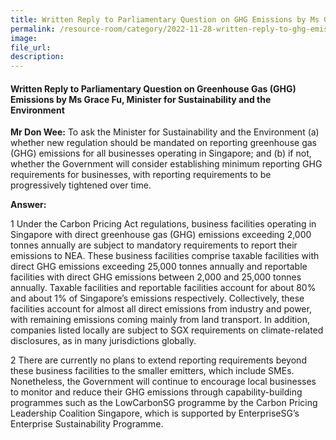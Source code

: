 ```yaml
---  
title: Written Reply to Parliamentary Question on GHG Emissions by Ms Grace Fu, Minister for Sustainability and the Environment
permalink: /resource-room/category/2022-11-28-written-reply-to-ghg-emissions
image:  
file_url:  
description:  
---  
```

#### Written Reply to Parliamentary Question on Greenhouse Gas (GHG) Emissions by Ms Grace Fu, Minister for Sustainability and the Environment

**Mr Don Wee:** To ask the Minister for Sustainability and the Environment (a) whether new regulation should be mandated on reporting greenhouse gas (GHG) emissions for all businesses operating in Singapore; and (b) if not, whether the Government will consider establishing minimum reporting GHG requirements for businesses, with reporting requirements to be progressively tightened over time.

**Answer:**

1 Under the Carbon Pricing Act regulations, business facilities operating in Singapore with direct greenhouse gas (GHG) emissions exceeding 2,000 tonnes annually are subject to mandatory requirements to report their emissions to NEA. These business facilities comprise taxable facilities with direct GHG emissions exceeding 25,000 tonnes annually and reportable facilities with direct GHG emissions between 2,000 and 25,000 tonnes annually. Taxable facilities and reportable facilities account for about 80% and about 1% of Singapore’s emissions respectively. Collectively, these facilities account for almost all direct emissions from industry and power, with remaining emissions coming mainly from land transport. In addition, companies listed locally are subject to SGX requirements on climate-related disclosures, as in many jurisdictions globally.

2 There are currently no plans to extend reporting requirements beyond these business facilities to the smaller emitters, which include SMEs. Nonetheless, the Government will continue to encourage local businesses to monitor and reduce their GHG emissions through capability-building programmes such as the LowCarbonSG programme by the Carbon Pricing Leadership Coalition Singapore, which is supported by EnterpriseSG’s Enterprise Sustainability Programme.
